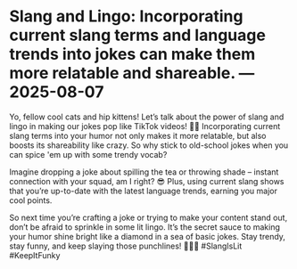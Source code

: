 # Slang and Lingo: Incorporating current slang terms and language trends into jokes can make them more relatable and shareable. — 2025-08-07

Yo, fellow cool cats and hip kittens! Let’s talk about the power of slang and lingo in making our jokes pop like TikTok videos! 📱💥 Incorporating current slang terms into your humor not only makes it more relatable, but also boosts its shareability like crazy. So why stick to old-school jokes when you can spice 'em up with some trendy vocab?

Imagine dropping a joke about spilling the tea or throwing shade – instant connection with your squad, am I right? 😎 Plus, using current slang shows that you’re up-to-date with the latest language trends, earning you major cool points.

So next time you’re crafting a joke or trying to make your content stand out, don’t be afraid to sprinkle in some lit lingo. It’s the secret sauce to making your humor shine bright like a diamond in a sea of basic jokes. Stay trendy, stay funny, and keep slaying those punchlines! 💁‍♀️✨ #SlangIsLit #KeepItFunky